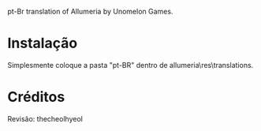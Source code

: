 pt-Br translation of Allumeria by Unomelon Games.

# Instalação
Simplesmente coloque a pasta "pt-BR" dentro de allumeria\res\translations.
# Créditos
Revisão: thecheolhyeol

